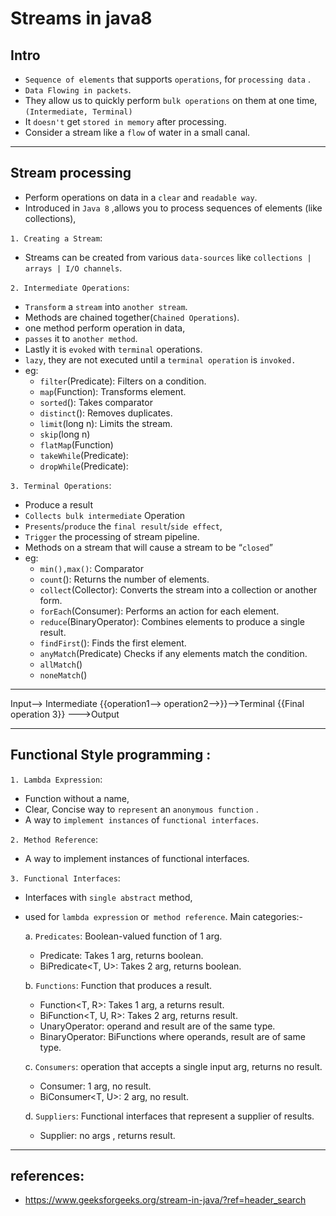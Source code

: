 # Streams in java8

## Intro
  - `Sequence of elements` that supports `operations`, for `processing data` . 
  - `Data Flowing in packets`.
  - They allow us to  quickly perform `bulk operations` on them at one time,`(Intermediate, Terminal)`  
  - It `doesn't` get `stored in memory` after processing.
  - Consider a stream like a `flow` of water in a small canal. 
 

---
## Stream processing
- Perform operations on data in a `clear` and `readable way`.
- Introduced in `Java 8` ,allows you to process sequences of elements (like collections),

`1. Creating a Stream`: 
- Streams can be created from various `data-sources` like `collections | arrays | I/O channels`.

`2. Intermediate Operations`:
- `Transform` a `stream` into `another stream`.
- Methods are chained together(`Chained Operations`).
- one method perform operation in data,
- `passes` it to `another method`.
- Lastly it is `evoked` with `terminal` operations.
- `lazy`, they are not executed until a `terminal operation` is `invoked.`
- eg:
  - `filter`(Predicate): Filters on a condition.
  - `map`(Function): Transforms element.
  - `sorted`(): Takes comparator
  - `distinct`(): Removes duplicates.
  - `limit`(long n): Limits the stream.
  - `skip`(long n)
  - `flatMap`(Function)
  - `takeWhile`(Predicate): 
  - `dropWhile`(Predicate):

`3. Terminal Operations`:
-  Produce a result
- `Collects bulk intermediate` Operation 
- `Presents`/`produce` the `final result`/`side effect`, 
- `Trigger` the processing of stream pipeline.
- Methods on a stream that will cause a stream to be “`closed`”
- eg:
  - `min(),max()`:            Comparator
  - `count`():                Returns the number of elements.
  - `collect`(Collector):     Converts the stream into a collection or another form.
  - `forEach`(Consumer):      Performs an action for each element.
  - `reduce`(BinaryOperator): Combines elements to produce a single result.
  - `findFirst`():            Finds the first element.
  - `anyMatch`(Predicate)     Checks if any elements match the condition.
  - `allMatch`()
  - `noneMatch`() 
---
Input--> Intermediate {{operation1--> operation2-->}}-->Terminal {{Final operation 3}} --->Output

---
## Functional Style programming :
`1. Lambda Expression`:
- Function without a name, 
- Clear, Concise way to `represent` an `anonymous function` .   
- A way to `implement instances` of `functional interfaces`.

`2. Method Reference`:
- A way to implement instances of functional interfaces.


`3. Functional Interfaces`:
- Interfaces with `single abstract` method, 
- used for `lambda expression` or` method reference`. Main categories:-

  a. `Predicates`: Boolean-valued function of 1 arg.
    - Predicate<T>: Takes 1 arg, returns boolean.
    - BiPredicate<T, U>: Takes 2 arg, returns boolean.

  b. `Functions`: Function that produces a result.
    - Function<T, R>: Takes 1 arg, a returns  result.
    - BiFunction<T, U, R>: Takes 2 arg, returns  result.
    - UnaryOperator<T>:  operand and result are of the same type.
    - BinaryOperator<T>:  BiFunctions where operands, result are of same type.

  c. `Consumers`: operation that accepts a single input arg, returns no result.
    - Consumer<T>:  1 arg, no result.
    - BiConsumer<T, U>: 2 arg, no result.

  d. `Suppliers`: Functional interfaces that represent a supplier of results.
    - Supplier<T>: no args , returns result.


---
## references:
- https://www.geeksforgeeks.org/stream-in-java/?ref=header_search
